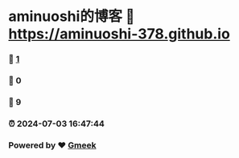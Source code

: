 # aminuoshi的博客 :link: https://aminuoshi-378.github.io 
### :page_facing_up: [1](https://aminuoshi-378.github.io/tag.html) 
### :speech_balloon: 0 
### :hibiscus: 9 
### :alarm_clock: 2024-07-03 16:47:44 
### Powered by :heart: [Gmeek](https://github.com/Meekdai/Gmeek)
